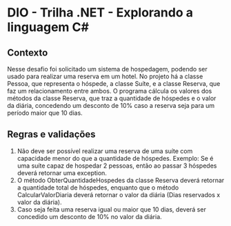 # DIO - Trilha .NET - Explorando a linguagem C#

## Contexto
Nesse desafio foi solicitado um sistema de hospedagem, podendo ser usado para realizar uma reserva em um hotel. No projeto há a classe Pessoa, que representa o hóspede, a classe Suíte, e a classe Reserva, que faz um relacionamento entre ambos.
O programa cálcula os valores dos métodos da classe Reserva, que traz a quantidade de hóspedes e o valor da diária, concedendo um desconto de 10% caso a reserva seja para um período maior que 10 dias.

## Regras e validações
1. Não deve ser possível realizar uma reserva de uma suíte com capacidade menor do que a quantidade de hóspedes. Exemplo: Se é uma suíte capaz de hospedar 2 pessoas, então ao passar 3 hóspedes deverá retornar uma exception.
2. O método ObterQuantidadeHospedes da classe Reserva deverá retornar a quantidade total de hóspedes, enquanto que o método CalcularValorDiaria deverá retornar o valor da diária (Dias reservados x valor da diária).
3. Caso seja feita uma reserva igual ou maior que 10 dias, deverá ser concedido um desconto de 10% no valor da diária.
